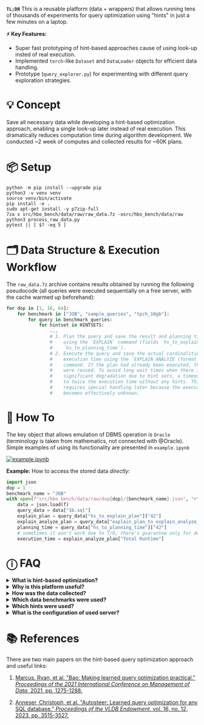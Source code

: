 **`TL;DR`** This is a reusable platform (data + wrappers) that allows running tens of thousands of experiments for query optimization using "hints" in just a few minutes on a laptop.

**⚡ Key Features:**
- Super fast prototyping of hint-based approaches cause of using look-up insted of real execution.
- Implemented `torch`-like `Dataset` and `DataLoader` objects for efficient data handling.
- Prototype (`query_explorer.py`) for experimenting with different query exploration strategies.

# 💡 Concept

Save all necessary data while developing a hint-based optimization approach, enabling a single look-up later instead of real execution. This dramatically reduces computation time during algorithm development.
We conducted ~2 week of computes and collected results for ~60K plans.


# 📦 Setup

```shell
python -m pip install --upgrade pip
python3 -v venv venv
source venv/bin/activate
pip install -e .
sudo apt-get install -y p7zip-full
7za x src/hbo_bench/data/raw/raw_data.7z -osrc/hbo_bench/data/raw
python3 process_raw_data.py
pytest || [ $? -eq 5 ]
```

# 🗂️ Data Structure & Execution Workflow

The `raw_data.7z` archive contains results obtained by running the following pseudocode (all queries were executed sequentially on a free server, with the cache warmed up beforehand):

```python
for dop in [1, 16, 64]:
    for benchmark in ["JOB", "sample_queries", "tpch_10gb"]:
        for query in benchmark_queries:
            for hintset in HINTSETS:
                ...
                # 1. Plan the query and save the result and planning time
                #    using the `EXPLAIN` command (fields `hs_to_explain_plan`, 
                #    `hs_to_planning_time`).
                # 2. Execute the query and save the actual cardinalities and
                #    execution time using the `EXPLAIN ANALYZE (format json)`
                #    command. If the plan had already been executed, the results
                #    were reused. To avoid long wait times when there is
                #    significant degradation due to hint sets, a timeout was set
                #    to twice the execution time without any hints. This nuance
                #    requires special handling later because the execution time
                #    becomes effectively unknown.
```

# 🚀 How To

The key object that allows emulation of DBMS operation is `Oracle` (terminology is taken from mathematics, not connected with @Oracle). Simple examples of using its functionality are presented in `example.ipynb`

[![example.ipynb](https://colab.research.google.com/assets/colab-badge.svg)](https://colab.research.google.com/github/zinchse/hbo_bench/blob/main/src/hbo_bench/example.ipynb)

**Example:** How to access the stored data _directly_:
```python
import json
dop = 1
benchmark_name = "JOB"
with open(f"src/hbo_bench/data/raw/dop{dop}/{benchmark_name}.json", "r") as f:
    data = json.load(f)
    query_data = data["1b.sql"]
    explain_plan = query_data["hs_to_explain_plan"]["42"]
    explain_analyze_plan = query_data["explain_plan_to_explain_analyze_plan"][json.dumps(explain_plan)]
    planning_time = query_data["hs_to_planning_time"]["42"]
    # sometimes it won't work due to T/O, there's guarantee only for default hintset (0)
    execution_time = explain_analyze_plan["Total Runtime"]
```


# ⓘ FAQ
<details>
  <summary><strong>What is hint-based optimization?</strong></summary>

  Hint-based Query Optimization (HBO) is a technique used to optimize query execution time by improving workload execution without modifying a single line of the DBMS kernel code. This is achieved by selecting planner hyperparameters (hints) that influence the construction of the query execution plan. Although this approach can greatly speed up query execution, it faces several fundamental challenges. First, there is no universal hint. Second, the search space is exponential, and the cost of exploring a "point" within it depends on its execution time. As a result, we need to construct and train an intelligent hint-advisor to address these challenges.

</details>

<details>
  <summary><strong>Why is this platform useful?</strong></summary>

  The main problem in hint-based optimization is that we don’t know in advance which hint set is best for a query. To find the optimal hint set, we typically need to try all possible combinations. The cost of each trial is the time it takes to execute the query with those hints. This platform helps free us from real execution, allowing us to prototype solutions much faster. In practice, this platform enabled us to develop a well-balanced query explorer for selecting the best hint combination, outperforming state-of-the-art results in both speed and overall performance. For details, see the repository for our paper **[HERO: New Learned Hint-based Efficient and Reliable Query Optimizer](https://github.com/zinchse/hero)**.

</details>

<details>
  <summary><strong>How was the data collected?</strong></summary>

  To experiment quickly with tens of thousands of different hint exploration strategies, we implemented the following approach: for every query from these benchmarks and all possible hint combinations, we saved execution plans and their latencies obtained from [OpenGauss DB](https://opengauss.org/en/aboutUs/). This allowed us to replace real query execution with a simple table lookup. To ensure the consistency of the collected data, the server was used exclusively during idle periods, with statistics updates disabled, and the database was pre-warmed before each query execution.

</details>

<details>
  <summary><strong>Which data benchmarks were used?</strong></summary>

  For experimental evaluation, we used two IMDb-based benchmarks: the [JOB benchmark](https://www.vldb.org/pvldb/vol9/p204-leis.pdf) consisting of 113 queries and its skewed version, SQ (sample_queries from the [repository](https://dl.acm.org/doi/10.1145/3448016.3452838) of [Marcus, Ryan, et al. "Bao: Making learned query optimization practical."](https://people.csail.mit.edu/hongzi/content/publications/BAO-Sigmod21.pdf)), with 40 queries. Additionally, we used the [TPCH benchmark](https://www.tpc.org/tpch/) with 22 queries and a scale factor of 10.

</details>

<details>
  <summary><strong>Which hints were used?</strong></summary>
  
  The following list of hints was used, controlled by the corresponding global user configuration parameters (`GUC`s):
  
  ```python
  HINTS: "List[Hint]" = [
      "Nested Loop",
      "Merge",
      "Hash",
      "Bitmap",
      "Index Only Scan",
      "Index Scan",
      "Seq Scan",
  ]

  GUCS: "List[GUC]" = [
      "nestloop",
      "mergejoin",
      "hashjoin",
      "bitmapscan",
      "indexonlyscan",
      "indexscan",
      "seqscan",
  ]
  ```

  To enumerate all combinations of such hints, we simply use **bit masks** corresponding to the order above (the high bit is responsible for "Nested Loop", and the low bit for "Seq Scan").

</details>

<details>
  <summary><strong>What is the configuration of used server?</strong></summary>

  All data were obtained on [OpenGauss DB](https://opengauss.org/en/aboutUs/) 
 on the server with the following settings:

  | Parameter                          | Value          |
  |------------------------------------|----------------|
  | `max_process_memory`               | 200GB          |
  | `cstore_buffers`                   | 100GB          |
  | `work_mem`                         | 80GB           |
  | `effective_cache_size`             | 32GB           |
  | `standby_shared_buffers_fraction`  | 0.1            |
  | `shared_buffers`                   | 160GB          |

  | Parameter                          | Value          |
  |------------------------------------|----------------|
  | Architecture                       | aarch64        |
  | CPU op-mode(s)                     | 64-bit         |
  | Byte Order                         | Little Endian  |
  | CPU(s)                             | 128            |
  | On-line CPU(s) list                | 0-127          |
  | Thread(s) per core                 | 1              |
  | Core(s) per socket                 | 64             |
  | Socket(s)                          | 2              |
  | NUMA node(s)                       | 4              |
  | Vendor ID                          | HiSilicon      |
  | Model                              | 0              |
  | Model name                         | Kunpeng-920    |
  | Stepping                           | 0x1            |
  | CPU MHz                            | 2600.000       |
  | CPU max MHz                        | 2600.0000      |

</details>

# 📚 References

There are two main papers on the hint-based query optimization approach and useful links:

1. [Marcus, Ryan, et al. "Bao: Making learned query optimization practical." *Proceedings of the 2021 International Conference on Management of Data*, 2021, pp. 1275-1288.](https://people.csail.mit.edu/hongzi/content/publications/BAO-Sigmod21.pdf)

2. [Anneser, Christoph, et al. "Autosteer: Learned query optimization for any SQL database." *Proceedings of the VLDB Endowment*, vol. 16, no. 12, 2023, pp. 3515-3527.](https://vldb.org/pvldb/vol16/p3515-anneser.pdf)
